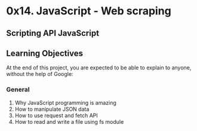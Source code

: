 # 0x14. JavaScript - Web scraping
## Scripting API JavaScript

## Learning Objectives
At the end of this project, you are expected to be able to explain to anyone, without the help of Google:

### General
1. Why JavaScript programming is amazing
2. How to manipulate JSON data
3. How to use request and fetch API
4. How to read and write a file using fs module
